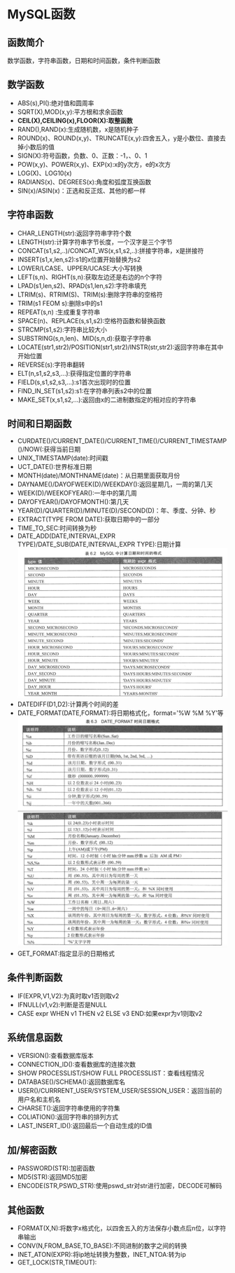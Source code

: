# MySQL函数

## 函数简介
数学函数，字符串函数，日期和时间函数，条件判断函数

## 数学函数
* ABS(s),PI():绝对值和圆周率
* SQRT(X),MOD(x,y):平方根和求余函数
* **CEIL(X),CEILING(x),FLOOR(X):取整函数**
* RAND(),RAND(x):生成随机数，x是随机种子
* ROUND(x)、ROUND(x,y)、TRUNCATE(x,y):四舍五入，y是小数位、直接去掉小数后的值
* SIGN(X):符号函数，负数、0、正数：-1，、0、1
* POW(x,y)、POWER(x,y)、EXP(x):x的y次方，e的x次方
* LOG(X)、LOG10(x)
* RADIANS(x)、DEGREES(x):角度和弧度互换函数
* SIN(x)/ASIN(x)：正选和反正炫、其他的都一样

## 字符串函数
* CHAR_LENGTH(str):返回字符串字符个数
* LENGTH(str):计算字符串字节长度，一个汉字是三个字节
* CONCAT(s1,s2,..)/CONCAT_WS(x,s1,s2,..):拼接字符串，x是拼接符
* INSERT(s1,x,len,s2):s1的x位置开始替换为s2
* LOWER/LCASE、UPPER/UCASE:大小写转换
* LEFT(s,n)、RIGHT(s,n):获取左边还是右边的n个字符
* LPAD(s1,len,s2)、RPAD(s1,len,s2):字符串填充
* LTRIM(s)、RTRIM(S)、TRIM(s):删除字符串的空格符
* TRIM(s1 FEOM s):删除s中的s1
* REPEAT(s,n) :生成重复字符串
* SPACE(n)、REPLACE(s,s1,s2):空格符函数和替换函数
* STRCMP(s1,s2):字符串比较大小
* SUBSTRING(s,n,len)、MID(s,n,d):获取子字符串
* LOCATE(str1,str2)/POSITION(str1,str2)/INSTR(str,str2):返回字符串在其中开始位置
* REVERSE(s):字符串翻转
* ELT(n,s1,s2,s3,...):获得指定位置的字符串
* FIELD(s,s1,s2,s3,...):s1首次出现时的位置
* FIND_IN_SET(s1,s2):s1:在字符串列表s2中的位置
* MAKE_SET(x,s1,s2,...):返回由x的二进制数指定的相对应的字符串

## 时间和日期函数
* CURDATE()/CURRENT_DATE()/CURRENT_TIME()/CURRENT_TIMESTAMP()/NOW(:获得当前日期
* UNIX_TIMESTAMP(date):时间戳
* UCT_DATE():世界标准日期
* MONTH(date)/MONTHNAME(date)：从日期里面获取月份
* DAYNAME()/DAYOFWEEK(D)/WEEKDAY():返回星期几，一周的第几天
* WEEK(D)/WEEKOFYEAR():一年中的第几周
* DAYOFYEAR()/DAYOFMONTH():第几天
* YEAR(D)/QUARTER(D)/MINUTE(D)/SECOND(D)：年、季度、分钟、秒
* EXTRACT(TYPE FROM DATE):获取日期中的一部分
* TIME_TO_SEC:时间转换为秒
* DATE_ADD(DATE,INTERVAL,EXPR TYPE)/DATE_SUB(DATE,INTERVAL,EXPR TYPE):日期计算
![](pictures/日期函数.png)
* DATEDIFF(D1,D2):计算两个时间的差
* DATE_FORMAT(DATE,FORMAT):将日期格式化，format='%W %M %Y'等
![](pictures/日期格式.png)
![](pictures/日期格式2.png)
* GET_FORMAT:指定显示的日期格式

## 条件判断函数
* IF(EXPR,V1,V2):为真时取v1否则取v2
* IFNULL(v1,v2):判断是否是NULL
* CASE expr WHEN v1 THEN v2 ELSE v3 END:如果expr为v1则取v2

## 系统信息函数
* VERSION():查看数据库版本
* CONNECTION_ID():查看数据库的连接次数
* SHOW PROCESSLIST/SHOW FULL PROCESSLIST：查看线程情况
* DATABASE()/SCHEMA():返回数据库名
* USER()/CURRRENT_USER/SYSTEM_USER/SESSION_USER：返回当前的用户名和主机名
* CHARSET():返回字符串使用的字符集
* COLIATION():返回字符串的排列方式
* LAST_INSERT_ID():返回最后一个自动生成的ID值

## 加/解密函数
* PASSWORD(STR):加密函数
* MD5(STR):返回MD5加密
* ENCODE(STR,PSWD_STR):使用pswd_str对str进行加密，DECODE可解码

## 其他函数
* FORMAT(X,N):将数字x格式化，以四舍五入的方法保存小数点后n位，以字符串输出
* CONV(N,FROM_BASE,TO_BASE):不同进制的数字之间的转换
* INET_ATON(EXPR):将ip地址转换为整数，INET_NTOA:转为ip
* GET_LOCK(STR,TIMEOUT):
